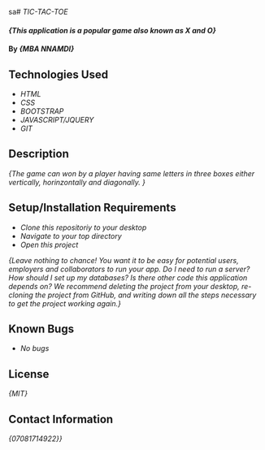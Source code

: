 sa# _TIC-TAC-TOE_

#### _{This application is a popular game also known as X and O}_

#### By _**{MBA NNAMDI}**_

## Technologies Used

* _HTML_
* _CSS_
* _BOOTSTRAP_
* _JAVASCRIPT/JQUERY_
* _GIT_


## Description

_{The game can won by a player having same letters in three boxes either vertically, horinzontally and diagonally. }_

## Setup/Installation Requirements

* _Clone this repositoriy to your desktop_
* _Navigate to your top directory_
* _Open this project_

_{Leave nothing to chance! You want it to be easy for potential users, employers and collaborators to run your app. Do I need to run a server? How should I set up my databases? Is there other code this application depends on? We recommend deleting the project from your desktop, re-cloning the project from GitHub, and writing down all the steps necessary to get the project working again.}_

## Known Bugs

* _No bugs_


## License

_{MIT}_

## Contact Information

_{07081714922}}_